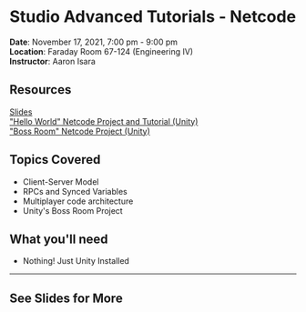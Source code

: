 # Studio Advanced Tutorials - Netcode
 
**Date**: November 17, 2021, 7:00 pm - 9:00 pm<br>
**Location**: Faraday Room 67-124 (Engineering IV)<br>
**Instructor**: Aaron Isara
 
## Resources
[Slides](https://docs.google.com/presentation/d/1Rn9L0IpFwKts6lQ5InTn4qz9fywETA0i8QnGd4Xr6RE/edit?usp=sharing)<br>
["Hello World" Netcode Project and Tutorial (Unity)](https://docs-multiplayer.unity3d.com/docs/tutorials/helloworld/helloworldintro)<br>
["Boss Room" Netcode Project (Unity)](https://docs-multiplayer.unity3d.com/docs/learn/bossroom)<br>
 
## Topics Covered
* Client-Server Model
* RPCs and Synced Variables
* Multiplayer code architecture
* Unity's Boss Room Project
 
## What you'll need
* Nothing! Just Unity Installed
---
## See Slides for More
